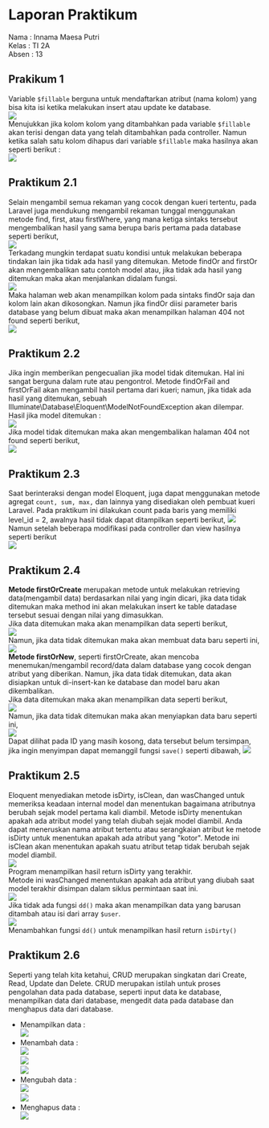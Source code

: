 # Laporan Praktikum

Nama    : Innama Maesa Putri <br>
Kelas   : TI 2A <br>
Absen   : 13 <br>

## Prakikum 1
Variable ```$fillable``` berguna untuk mendaftarkan atribut (nama kolom) yang bisa kita isi ketika melakukan insert atau update ke database. <br>
<img src="Image/p1-1.jpg"> <br>
Menujukkan jika kolom kolom yang ditambahkan pada variable ```$fillable``` akan terisi dengan data yang telah ditambahkan pada controller. Namun ketika salah satu kolom dihapus dari variable ```$fillable``` maka hasilnya akan seperti berikut : <br>
<img src="Image/p1-2.jpg"> <br>

## Praktikum 2.1
Selain mengambil semua rekaman yang cocok dengan kueri tertentu, pada Laravel juga mendukung mengambil rekaman tunggal menggunakan metode find, first, atau firstWhere, yang mana ketiga sintaks tersebut mengembalikan hasil yang sama berupa baris pertama pada database seperti berikut, <br>
<img src="Image/p21-1.jpg"> <br>
Terkadang mungkin terdapat suatu kondisi untuk melakukan beberapa tindakan lain jika tidak ada hasil yang ditemukan. Metode findOr and firstOr akan mengembalikan satu contoh model atau, jika tidak ada hasil yang ditemukan maka akan menjalankan didalam fungsi. <br>
<img src="Image/p21 - 2.jpg"> <br>
Maka halaman web akan menampilkan kolom pada sintaks findOr saja dan kolom lain akan dikosongkan. Namun jika findOr diisi parameter baris database yang belum dibuat maka akan menampilkan halaman 404 not found seperti berikut, <br>
<img src="Image/p21 - 3.jpg"> <br>

## Praktikum 2.2
Jika ingin memberikan pengecualian jika model tidak ditemukan. Hal ini sangat berguna dalam rute atau pengontrol. Metode findOrFail and firstOrFail akan mengambil hasil pertama dari kueri; namun, jika tidak ada hasil yang ditemukan, sebuah Illuminate\Database\Eloquent\ModelNotFoundException akan dilempar. <br>
Hasil jika model ditemukan : <br>
<img src="Image/p22-1.jpg"> <br>
Jika model tidak ditemukan maka akan mengembalikan halaman 404 not found seperti berikut, <br>
<img src="Image/p22-2.jpg"> <br>

## Praktikum 2.3
Saat berinteraksi dengan model Eloquent, juga dapat menggunakan metode agregat ```count, sum, max,``` dan lainnya yang disediakan oleh pembuat kueri Laravel. Pada praktikum ini dilakukan count pada baris yang memiliki level_id = 2, awalnya hasil tidak dapat ditampilkan seperti berikut, 
<img src="Image/p23-1.jpg"> <br>
Namun setelah beberapa modifikasi pada controller dan view hasilnya seperti berikut <br>
<img src="Image/p23-2.jpg"> <br>

## Praktikum 2.4
<b>Metode firstOrCreate</b> merupakan metode untuk melakukan retrieving data(mengambil data) berdasarkan nilai yang ingin dicari, jika data tidak ditemukan maka method ini akan melakukan insert ke table datadase tersebut sesuai dengan nilai yang dimasukkan.<br>
Jika data ditemukan maka akan menampilkan data seperti berikut, <br>
<img src="Image/p24-1.jpg"> <br>
Namun, jika data tidak ditemukan maka akan membuat data baru seperti ini, <br>
<img src="Image/p24-2.jpg"> <br>
<b>Metode firstOrNew</b>, seperti firstOrCreate, akan mencoba menemukan/mengambil record/data dalam database yang cocok dengan atribut yang diberikan. Namun, jika data tidak ditemukan, data akan disiapkan untuk di-insert-kan ke database dan model baru akan dikembalikan. <br>
Jika data ditemukan maka akan menampilkan data seperti berikut, <br>
<img src="Image/p24-1.jpg"> <br>
Namun, jika data tidak ditemukan maka akan menyiapkan data baru seperti ini, <br>
<img src="Image/p24-4.jpg"> <br>
Dapat dilihat pada ID yang masih kosong, data tersebut belum tersimpan, jika ingin menyimpan dapat memanggil fungsi ```save()``` seperti dibawah,
<img src="Image/p24-5.jpg"> <br>

## Praktikum 2.5
Eloquent menyediakan metode isDirty, isClean, dan wasChanged untuk memeriksa keadaan internal model dan menentukan bagaimana atributnya berubah sejak model pertama kali diambil.
Metode isDirty menentukan apakah ada atribut model yang telah diubah sejak model diambil. Anda dapat meneruskan nama atribut tertentu atau serangkaian atribut ke metode isDirty untuk menentukan apakah ada atribut yang "kotor". Metode ini isClean akan menentukan apakah suatu atribut tetap tidak berubah sejak model diambil. <br>
<img src="Image/p25-1.jpg"> <br>
Program menampilkan hasil return isDirty yang terakhir. <br>
Metode ini wasChanged menentukan apakah ada atribut yang diubah saat model terakhir disimpan dalam siklus permintaan saat ini. <br>
<img src="Image/p25-2.jpg"> <br>
Jika tidak ada fungsi ```dd()``` maka akan menampilkan data yang barusan ditambah atau isi dari array ```$user```. <br>
<img src="Image/p25-3.jpg"> <br>
Menambahkan fungsi ```dd()``` untuk menampilkan hasil return ```isDirty()```

## Praktikum 2.6
Seperti yang telah kita ketahui, CRUD merupakan singkatan dari Create, Read, Update dan Delete. CRUD merupakan istilah untuk proses pengolahan data pada database, seperti input data ke database, menampilkan data dari database, mengedit data pada database dan menghapus data dari database.<br>
- Menampilkan data : <br>
<img src="Image/p26-1.jpg"> <br>
- Menambah data : <br>
<img src="Image/p26-2.jpg"> <br>
<img src="Image/p26-3.jpg"> <br>
<img src="Image/p26-4.jpg"> <br>
- Mengubah data : <br>
<img src="Image/p26-5.jpg"> <br>
<img src="Image/p26-6.jpg"> <br>
- Menghapus data : <br>
<img src="Image/p26-7.jpg"> <br>